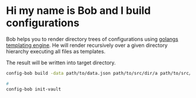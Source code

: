 # Hi my name is Bob and I build configurations

Bob helps you to render directory trees of configurations using [golangs templating engine](http://golang.org/pkg/text/template). He will render recursively over a given directory hierarchy executing all files as templates.

The result will be written into target directory.

```bash
config-bob build -data path/to/data.json path/to/src/dir/a path/to/src/dir/b path/to/target/dir
```


```bash
#
config-bob init-vault

```
